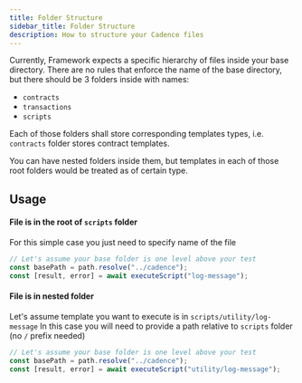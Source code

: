 ```yaml
---
title: Folder Structure
sidebar_title: Folder Structure
description: How to structure your Cadence files
---
```


Currently, Framework expects a specific hierarchy of files inside your base directory.
There are no rules that enforce the name of the base directory, but there should be 3 folders inside with names:

- `contracts`
- `transactions`
- `scripts`

Each of those folders shall store corresponding templates types, i.e. `contracts` folder stores contract templates.

You can have nested folders inside them, but templates in each of those root folders would be treated as of certain
type.

## Usage

#### File is in the root of `scripts` folder

For this simple case you just need to specify name of the file

```javascript
// Let's assume your base folder is one level above your test
const basePath = path.resolve("../cadence");
const [result, error] = await executeScript("log-message");
```

#### File is in nested folder

Let's assume template you want to execute is in `scripts/utility/log-message`
In this case you will need to provide a path relative to `scripts` folder (no `/` prefix needed)

```javascript
// Let's assume your base folder is one level above your test
const basePath = path.resolve("../cadence");
const [result, error] = await executeScript("utility/log-message");
```
